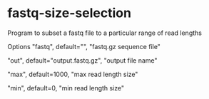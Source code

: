 # fastq-size-selection
Program to subset a fastq file to a particular range of read lengths

Options
"fastq", default="", "fastq.gz sequence file"

"out", default="output.fastq.gz", "output file name"

"max", default=1000, "max read length size"

"min", default=0, "min read length size"